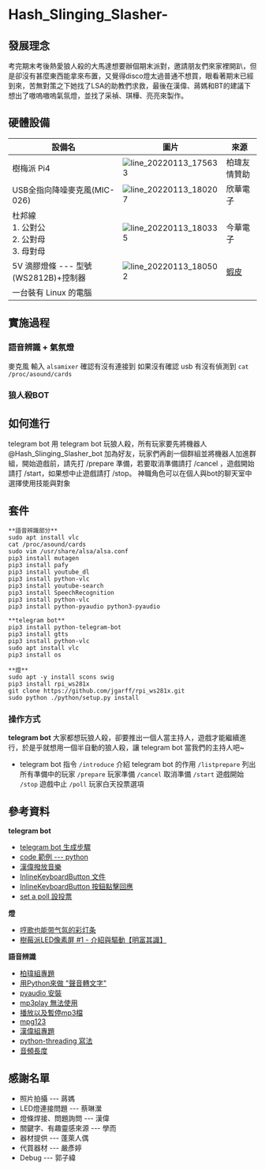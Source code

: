 # Hash_Slinging_Slasher-
## 發展理念
考完期末考後熱愛狼人殺的大馬達想要辦個期末派對，邀請朋友們來家裡開趴，但是卻沒有甚麼東西能拿來布置，又覺得disco燈太過普通不想買，眼看著期末已經到來，苦無對策之下她找了LSA的助教們求救，最後在漢偉、蔣媽和BT的建議下想出了嗷嗚嗷嗚氣氛燈，並找了采禎、琪樺、亮亮來製作。

## 硬體設備
|設備名|圖片|來源
|-|-|-|
|樹梅派 Pi4|![line_20220113_175633](https://user-images.githubusercontent.com/82037691/149307980-c5d3bf63-8d61-42cb-8f9f-f6b718e01248.png)|柏瑋友情贊助
|USB全指向降噪麥克風(MIC-026)|![line_20220113_180207](https://user-images.githubusercontent.com/82037691/149308887-82bdc620-7907-4313-914e-660195fb562e.png)|欣華電子
|杜邦線<br/>1. 公對公<br/>2. 公對母<br/>3. 母對母|![line_20220113_180335](https://user-images.githubusercontent.com/82037691/149309132-00318bd0-60d0-4e21-9df2-3e78e46fc205.png)|今華電子
|5V 滴膠燈條 --- 型號(WS2812B)+控制器|![line_20220113_180502](https://user-images.githubusercontent.com/82037691/149309498-93166e59-4ddb-4cfe-a813-310b756eb80b.png)|[蝦皮](https://shopee.tw/%E3%80%90%E4%B8%AD%E9%83%A8%E7%8F%BE%E8%B2%A8%E3%80%91%E7%8F%BE%E8%B2%A8-WS2812B-%E5%B9%BB%E5%BD%A9-%E5%85%A8%E5%BD%A9-%E7%87%88%E6%A2%9D-5V-%E6%BB%B4%E8%86%A0-%E5%BE%AE%E7%AC%91%E7%87%88-%E6%B0%A3%E5%A3%A9%E7%87%88-%E5%B0%BE%E7%AE%B1%E7%87%88-%E7%87%88%E6%A2%9D-%E8%B7%91%E9%A6%AC-%E6%B5%81%E6%B0%B4-WS2811-i.97901339.1600691516?gclid=Cj0KCQiAt8WOBhDbARIsANQLp97byEoNNos5V1EgUVSeY3ZC25vHB5ACzIDCwE-j21K9fjI-OGeNf4kaAri6EALw_wcB)
|一台裝有 Linux 的電腦 ||
## 實施過程
### 語音辨識 + 氣氛燈
麥克風
輸入 `alsamixer` 確認有沒有連接到
如果沒有確認 usb 有沒有偵測到
`cat /proc/asound/cards`
### 狼人殺BOT
## 如何進行
telegram bot
    用 telegram bot 玩狼人殺，所有玩家要先將機器人 @Hash_Slinging_Slasher_bot 加為好友，玩家們再創一個群組並將機器人加進群組，開始遊戲前，請先打 /prepare 準備，若要取消準備請打 /cancel ，遊戲開始請打 /start，如果想中止遊戲請打 /stop。
神職角色可以在個人與bot的聊天室中選擇使用技能與對象

## 套件
    **語音辨識部分**
    sudo apt install vlc
    cat /proc/asound/cards
    sudo vim /usr/share/alsa/alsa.conf
    pip3 install mutagen
    pip3 install pafy
    pip3 install youtube_dl
    pip3 install python-vlc
    pip3 install youtube-search
    pip3 install SpeechRecognition
    pip3 install python-vlc
    pip3 install python-pyaudio python3-pyaudio

    **telegram bot**
    pip3 install python-telegram-bot
    pip3 install gtts
    pip3 install python-vlc 
    sudo apt install vlc
    pip3 install os

    **燈**
    sudo apt -y install scons swig
    pip3 install rpi_ws281x
    git clone https://github.com/jgarff/rpi_ws281x.git
    sudo python ./python/setup.py install

### 操作方式
**telegram bot**
大家都想玩狼人殺，卻要推出一個人當主持人，遊戲才能繼續進行，於是乎就想用一個半自動的狼人殺，讓 telegram bot 當我們的主持人吧~

- telegram bot 指令
`/introduce` 介紹 telegram bot 的作用
`/listprepare` 列出所有準備中的玩家
`/prepare` 玩家準備
`/cancel` 取消準備
`/start` 遊戲開始
`/stop` 遊戲中止
`/poll` 玩家白天投票選項

## 參考資料
**telegram bot**
- [telegram bot 生成步驟](https://ithelp.ithome.com.tw/articles/10245264)
- [code 範例 --- python](https://www.programcreek.com/python/example/93148/telegram.Update)
- [漢偉撥放音樂](https://github.com/NCNU-OpenSource/MOLi-PA-Bot/blob/master/PABot.py)
- [InlineKeyboardButton 文件](https://python-telegram-bot.readthedocs.io/en/stable/telegram.inlinekeyboardbutton.html)
- [InlineKeyboardButton 按鈕點擊回應](https://hackmd.io/@truckski/HkgaMUc24)
- [set a poll 設投票](https://github.com/python-telegram-bot/python-telegram-bot/blob/ade1529986f5b6d394a65372d6a27045a70725b2/examples/pollbot.py#L134)

**燈**
- [哼歌也能带气氛的彩灯条](https://www.youtube.com/watch?v=XNWpQZbgFx0)
- [樹莓派LED像素屏 #1 - 介紹與驅動【明富其識】](https://www.youtube.com/watch?v=bAXOTc3Whzo&t=302s)

**語音辨識**
- [柏瑋組專題](https://github.com/NCNU-OpenSource/LSA_Project)
- [用Python來做 "聲音轉文字"](https://markjong001.pixnet.net/blog/post/246140004)
- [pyaudio 安裝](https://www.howtoinstall.me/ubuntu/18-04/python3-pyaudio/)
- [mp3play 無法使用](https://github.com/michaelgundlach/mp3play/issues/6)
- [播放以及暫停mp3檔](https://www.py4u.net/discuss/12316)
- [mpg123](https://askubuntu.com/questions/383014/stop-mpg123-without-being-in-its-shell)
- [漢偉組專題](https://github.com/NCNU-OpenSource/MOLi-PA-Bot)
- [python-threading 寫法](https://medium.com/ching-i/%E5%A4%9A%E5%9F%B7%E8%A1%8C%E7%B7%92-python-threading-52e1dfb3d5c9)
- [音頻長度](https://dev.to/konyu/how-to-get-mp3-file-s-durations-with-python-42p)
## 感謝名單
- 照片拍攝 --- 蔣媽
- LED燈連接問題 --- 蔡琳瀠
- 燈條焊接、問題詢問 --- 漢偉
- 關鍵字、有趣靈感來源 --- 學而
- 器材提供 --- 蓬萊人偶
- 代買器材 --- 嚴彥婷
- Debug --- 郭子緯
